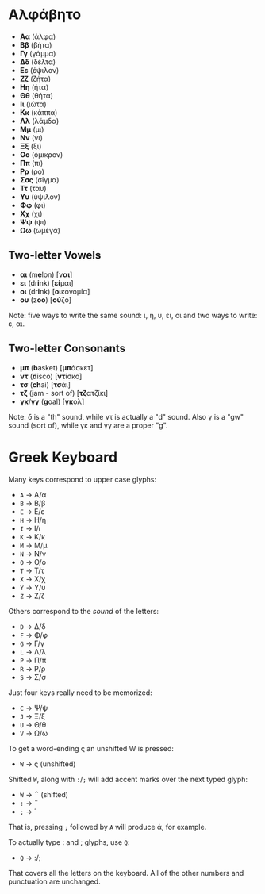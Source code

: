 # Αλφάβητο

- **Αα**  (άλφα)
- **Ββ**  (βήτα)
- **Γγ**  (γάμμα)
- **Δδ**  (δέλτα)
- **Εε**  (έψιλον)
- **Ζζ**  (ζήτα)
- **Ηη**  (ήτα)
- **Θθ**  (θήτα)
- **Ιι**  (ιώτα)
- **Κκ**  (κάππα)
- **Λλ**  (λάμδα)
- **Μμ**  (μι)
- **Νν**  (νι)
- **Ξξ**  (ξι)
- **Οο**  (όμικρον)
- **Ππ**  (πι)
- **Ρρ**  (ρο)
- **Σσς** (σίγμα)
- **Ττ**  (ταυ)
- **Υυ**  (ύψιλον)
- **Φφ**  (φι)
- **Χχ**  (χι)
- **Ψψ**  (ψι)
- **Ωω**  (ωμέγα)

## Two-letter Vowels

- **αι** (m**e**lon) [ν**αι**]
- **ει** (dr**i**nk) [**εί**μαι]
- **οι** (dr**i**nk) [**οι**κονομία]
- **ου** (z**oo**) [**ού**ζο]

Note: five ways to write the same sound: ι, η, υ, ει, οι and two ways to write: ε, αι.

## Two-letter Consonants

- **μπ** (**b**asket) [**μπ**άσκετ]
- **ντ** (**d**isco) [**ντ**ίσκο]
- **τσ** (**ch**ai) [**τσ**άι]
- **τζ** (**j**am - sort of) [**τζ**ατζίκι]
- **γκ**/**γγ** (**g**oal) [**γκ**ολ]

Note: δ is a "th" sound, while ντ is actually a "d" sound. Also γ is a "gw" sound (sort of), while γκ and γγ are a proper "g".

# Greek Keyboard

Many keys correspond to upper case glyphs:

- `A` → Α/α
- `B` → Β/β
- `E` → Ε/ε
- `H` → Η/η
- `I` → Ι/ι
- `K` → Κ/κ
- `M` → Μ/μ
- `N` → Ν/ν
- `O` → Ο/ο
- `T` → Τ/τ
- `X` → Χ/χ
- `Y` → Υ/υ
- `Z` → Ζ/ζ

Others correspond to the _sound_ of the letters:

- `D` → Δ/δ
- `F` → Φ/φ
- `G` → Γ/γ
- `L` → Λ/λ
- `P` → Π/π
- `R` → Ρ/ρ
- `S` → Σ/σ

Just four keys really need to be memorized:

- `C` → Ψ/ψ
- `J` → Ξ/ξ
- `U` → Θ/θ
- `V` → Ω/ω

To get a word-ending ς an unshifted W is pressed:

- `W` → ς (unshifted)

Shifted `W`, along with `:`/`;` will add accent marks over the next typed glyph:

- `W` → ΅ (shifted)
- `:` → ¨
- `;` → ΄

That is, pressing `;` followed by `A` will produce ά, for example.

To actually type : and ; glyphs, use `Q`:

- `Q` → :/;

That covers all the letters on the keyboard. All of the other numbers and punctuation are unchanged.